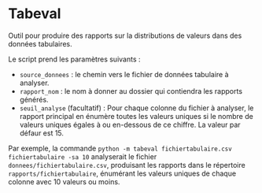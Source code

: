 # Tabeval
Outil pour produire des rapports sur la distributions de valeurs dans des données tabulaires.

Le script prend les paramètres suivants :
* `source_donnees` : le chemin vers le fichier de données tabulaire à analyser.
* `rapport_nom` : le nom à donner au dossier qui contiendra les rapports générés.
* `seuil_analyse` (facultatif) : Pour chaque colonne du fichier à analyser, le rapport principal en énumère toutes les valeurs uniques si le nombre de valeurs uniques égales à ou en-dessous de ce chiffre. La valeur par défaur est 15.

Par exemple, la commande `python -m tabeval fichiertabulaire.csv fichiertabulaire -sa 10` analyserait le fichier `donnees/fichiertabulaire.csv`, produisant les rapports dans le répertoire `rapports/fichiertabulaire`, énumérant les valeurs uniques de chaque colonne avec 10 valeurs ou moins.